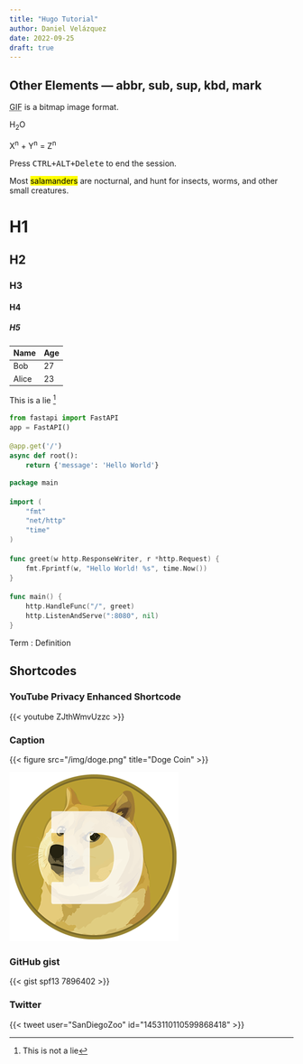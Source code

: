 ```yaml
---
title: "Hugo Tutorial"
author: Daniel Velázquez
date: 2022-09-25
draft: true
---
```


## Other Elements — abbr, sub, sup, kbd, mark

[^1]: This is not a lie

<abbr title="Graphics Interchange Format">GIF</abbr> is a bitmap image format.

H<sub>2</sub>O

X<sup>n</sup> + Y<sup>n</sup> = Z<sup>n</sup>

Press <kbd><kbd>CTRL</kbd>+<kbd>ALT</kbd>+<kbd>Delete</kbd></kbd> to end the session.

Most <mark>salamanders</mark> are nocturnal, and hunt for insects, worms, and other small creatures.

# H1

## H2

### H3

#### H4

##### H5

| Name  | Age |
| ----- | --- |
| Bob   | 27  |
| Alice | 23  |

This is a lie [^1]
[^1]: This is not a lie

```py
from fastapi import FastAPI
app = FastAPI()

@app.get('/')
async def root():
    return {'message': 'Hello World'}
```

```go {linenos=false,hl_lines=[1,"4-5"],linenostart=199}
package main

import (
    "fmt"
    "net/http"
    "time"
)

func greet(w http.ResponseWriter, r *http.Request) {
    fmt.Fprintf(w, "Hello World! %s", time.Now())
}

func main() {
    http.HandleFunc("/", greet)
    http.ListenAndServe(":8080", nil)
}
```

Term
: Definition

## Shortcodes

### YouTube Privacy Enhanced Shortcode

{{< youtube ZJthWmvUzzc >}}

### Caption

{{< figure src="/img/doge.png" title="Doge Coin" >}}

![Doge](/img/doge.png)

### GitHub gist

{{< gist spf13 7896402 >}}

### Twitter

{{< tweet user="SanDiegoZoo" id="1453110110599868418" >}}
